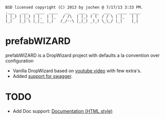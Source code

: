     BSD licensed copyright (C) 2013 by jochen @ 7/17/13 3:33 PM.
    .___   ___   ____  ____   __    ___   __   ___   ____ _____
    | |_) | |_) | |_  | |_   / /\  | |_) ( (` / / \ | |_   | |
    |_|   |_| \ |_|__ |_|   /_/--\ |_|_) _)_) \_\_/ |_|    |_|

prefabWIZARD
============
prefabWIZARD is a DropWizard project with defaults a la convention over configuration

* Vanilla DropWizard based on [youtube video](http://www.youtube.com/watch?v=UonVxuAOznc) with few extra's.
* Added [support for swagger](https://github.com/federecio/dropwizard-swagger).

TODO
====
* Add Doc support: [Documentation (HTML style)](https://github.com/kongchen/api-doc-template)

